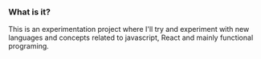 ### What is it?

This is an experimentation project where I'll try and experiment with new languages and concepts related to javascript, React and mainly functional programing.
